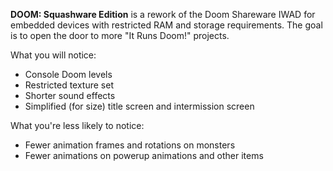 **DOOM: Squashware Edition** is a rework of the Doom Shareware IWAD
for embedded devices with restricted RAM and storage requirements. The
goal is to open the door to more "It Runs Doom!" projects.

What you will notice:
* Console Doom levels
* Restricted texture set
* Shorter sound effects
* Simplified (for size) title screen and intermission screen

What you're less likely to notice:
* Fewer animation frames and rotations on monsters
* Fewer animations on powerup animations and other items

